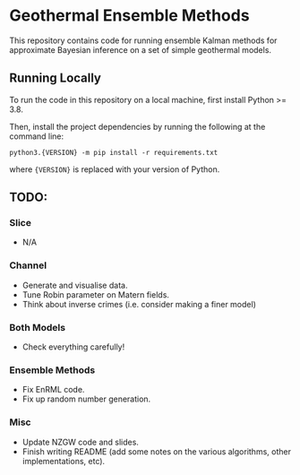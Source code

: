 # Geothermal Ensemble Methods

This repository contains code for running ensemble Kalman methods for approximate Bayesian inference on a set of simple geothermal models.

## Running Locally

To run the code in this repository on a local machine, first install Python >= 3.8. 

Then, install the project dependencies by running the following at the command line:
```
python3.{VERSION} -m pip install -r requirements.txt
```
where ```{VERSION}``` is replaced with your version of Python.

## TODO:
### Slice
 - N/A
### Channel
 - Generate and visualise data.
 - Tune Robin parameter on Matern fields.
 - Think about inverse crimes (i.e. consider making a finer model)
### Both Models
 - Check everything carefully!
### Ensemble Methods
 - Fix EnRML code.
 - Fix up random number generation.
### Misc
 - Update NZGW code and slides.
 - Finish writing README (add some notes on the various algorithms, other implementations, etc).